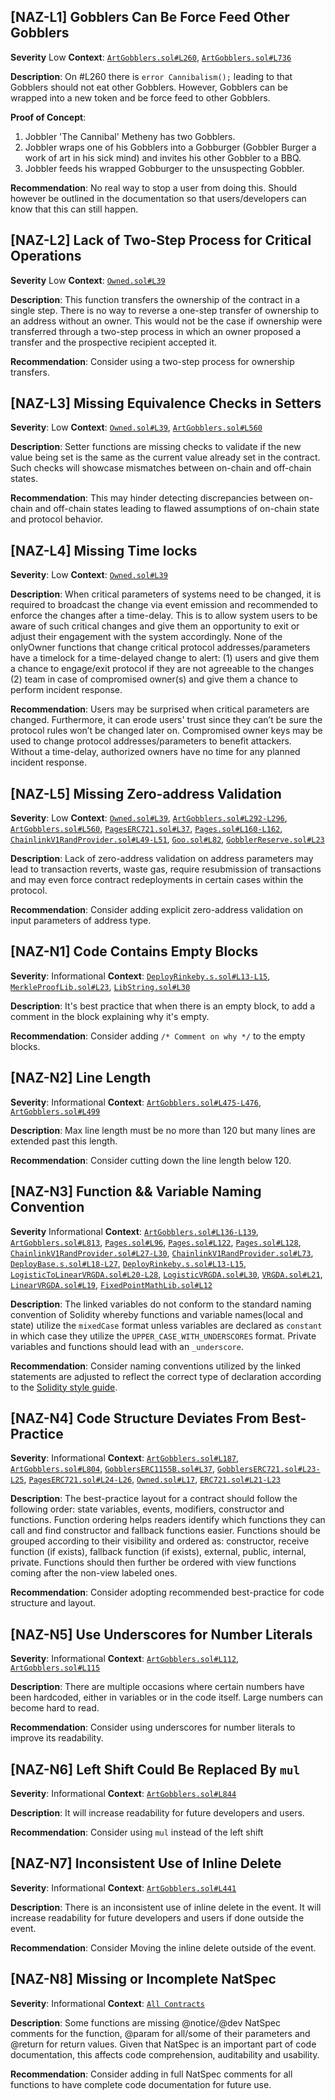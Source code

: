 ## [NAZ-L1] Gobblers Can Be Force Feed Other Gobblers
**Severity** Low
**Context**: [`ArtGobblers.sol#L260`](https://github.com/code-423n4/2022-09-artgobblers/blob/main/src/ArtGobblers.sol#L260), [`ArtGobblers.sol#L736`](https://github.com/code-423n4/2022-09-artgobblers/blob/main/src/ArtGobblers.sol#L736)

**Description**:
On #L260 there is `error Cannibalism();` leading to that Gobblers should not eat other Gobblers. However, Gobblers can be wrapped into a new token and be force feed to other Gobblers.

**Proof of Concept**:
1. Jobbler 'The Cannibal' Metheny has two Gobblers.
2. Jobbler wraps one of his Gobblers into a Gobburger (Gobbler Burger a work of art in his sick mind) and invites his other Gobbler to a BBQ.
3. Jobbler feeds his wrapped Gobburger to the unsuspecting Gobbler.

**Recommendation**:
No real way to stop a user from doing this. Should however be outlined in the documentation so that users/developers can know that this can still happen.


## [NAZ-L2] Lack of Two-Step Process for Critical Operations
**Severity** Low
**Context**: [`Owned.sol#L39`](https://github.com/transmissions11/solmate/blob/bff24e835192470ed38bf15dbed6084c2d723ace/src/auth/Owned.sol#L39)

**Description**:
This function transfers the ownership of the contract in a single step. There is no way to reverse a one-step transfer of ownership to an address without an owner. This would not be the case if ownership were transferred through a two-step process in which an owner proposed a transfer and the prospective recipient accepted it.

**Recommendation**:
Consider using a two-step process for ownership transfers. 


## [NAZ-L3] Missing Equivalence Checks in Setters
**Severity**: Low
**Context**: [`Owned.sol#L39`](https://github.com/transmissions11/solmate/blob/bff24e835192470ed38bf15dbed6084c2d723ace/src/auth/Owned.sol#L39), [`ArtGobblers.sol#L560`](https://github.com/code-423n4/2022-09-artgobblers/blob/main/src/ArtGobblers.sol#L560)

**Description**:
Setter functions are missing checks to validate if the new value being set is the same as the current value already set in the contract. Such checks will showcase mismatches between on-chain and off-chain states.

**Recommendation**:
This may hinder detecting discrepancies between on-chain and off-chain states leading to flawed assumptions of on-chain state and protocol behavior.


## [NAZ-L4] Missing Time locks
**Severity**: Low 
**Context**: [`Owned.sol#L39`](https://github.com/transmissions11/solmate/blob/bff24e835192470ed38bf15dbed6084c2d723ace/src/auth/Owned.sol#L39) 

**Description**:
When critical parameters of systems need to be changed, it is required to broadcast the change via event emission and recommended to enforce the changes after a time-delay. This is to allow system users to be aware of such critical changes and give them an opportunity to exit or adjust their engagement with the system accordingly. None of the onlyOwner functions that change critical protocol addresses/parameters have a timelock for a time-delayed change to alert: (1) users and give them a chance to engage/exit protocol if they are not agreeable to the changes (2) team in case of compromised owner(s) and give them a chance to perform incident response.

**Recommendation**:
Users may be surprised when critical parameters are changed. Furthermore, it can erode users' trust since they can’t be sure the protocol rules won’t be changed later on. Compromised owner keys may be used to change protocol addresses/parameters to benefit attackers. Without a time-delay, authorized owners have no time for any planned incident response.


## [NAZ-L5] Missing Zero-address Validation
**Severity**: Low
**Context**: [`Owned.sol#L39`](https://github.com/transmissions11/solmate/blob/bff24e835192470ed38bf15dbed6084c2d723ace/src/auth/Owned.sol#L39), [`ArtGobblers.sol#L292-L296`](https://github.com/code-423n4/2022-09-artgobblers/blob/main/src/ArtGobblers.sol#L292-L296), [`ArtGobblers.sol#L560`](https://github.com/code-423n4/2022-09-artgobblers/blob/main/src/ArtGobblers.sol#L560), [`PagesERC721.sol#L37`](https://github.com/code-423n4/2022-09-artgobblers/blob/main/src/utils/token/PagesERC721.sol#L37), [`Pages.sol#L160-L162`](https://github.com/code-423n4/2022-09-artgobblers/blob/main/src/Pages.sol#L160-L162), [`ChainlinkV1RandProvider.sol#L49-L51`](https://github.com/code-423n4/2022-09-artgobblers/blob/main/src/utils/rand/ChainlinkV1RandProvider.sol#L49-L51), [`Goo.sol#L82`](https://github.com/code-423n4/2022-09-artgobblers/blob/main/src/Goo.sol#L82), [`GobblerReserve.sol#L23`](https://github.com/code-423n4/2022-09-artgobblers/blob/main/src/utils/GobblerReserve.sol#L23)

**Description**:
Lack of zero-address validation on address parameters may lead to transaction reverts, waste gas, require resubmission of transactions and may even force contract redeployments in certain cases within the protocol.

**Recommendation**:
Consider adding explicit zero-address validation on input parameters of address type.


## [NAZ-N1] Code Contains Empty Blocks
**Severity**: Informational
**Context**: [`DeployRinkeby.s.sol#L13-L15`](https://github.com/code-423n4/2022-09-artgobblers/blob/main/script/deploy/DeployRinkeby.s.sol#L13-L15), [`MerkleProofLib.sol#L23`](https://github.com/transmissions11/solmate/blob/bff24e835192470ed38bf15dbed6084c2d723ace/src/utils/MerkleProofLib.sol#L23), [`LibString.sol#L30`](https://github.com/transmissions11/solmate/blob/bff24e835192470ed38bf15dbed6084c2d723ace/src/utils/LibString.sol#L30)

**Description**:
It's best practice that when there is an empty block, to add a comment in the block explaining why it's empty.

**Recommendation**:
Consider adding `/* Comment on why */` to the empty blocks.


## [NAZ-N2] Line Length
**Severity**: Informational
**Context**: [`ArtGobblers.sol#L475-L476`](https://github.com/code-423n4/2022-09-artgobblers/blob/main/src/ArtGobblers.sol#L475-L476), [`ArtGobblers.sol#L499`](https://github.com/code-423n4/2022-09-artgobblers/blob/main/src/ArtGobblers.sol#L499)

**Description**:
Max line length must be no more than 120 but many lines are extended past this length.

**Recommendation**:
Consider cutting down the line length below 120.


## [NAZ-N3] Function && Variable Naming Convention
**Severity** Informational
**Context**: [`ArtGobblers.sol#L136-L139`](https://github.com/code-423n4/2022-09-artgobblers/blob/main/src/ArtGobblers.sol#L136-L139), [`ArtGobblers.sol#L813`](https://github.com/code-423n4/2022-09-artgobblers/blob/main/src/ArtGobblers.sol#L813), [`Pages.sol#L96`](https://github.com/code-423n4/2022-09-artgobblers/blob/main/src/Pages.sol#L96), [`Pages.sol#L122`](https://github.com/code-423n4/2022-09-artgobblers/blob/main/src/Pages.sol#L122), [`Pages.sol#L128`](https://github.com/code-423n4/2022-09-artgobblers/blob/main/src/Pages.sol#L128), [`ChainlinkV1RandProvider.sol#L27-L30`](https://github.com/code-423n4/2022-09-artgobblers/blob/main/src/utils/rand/ChainlinkV1RandProvider.sol#L27-L30), [`ChainlinkV1RandProvider.sol#L73`](https://github.com/code-423n4/2022-09-artgobblers/blob/main/src/utils/rand/ChainlinkV1RandProvider.sol#L73), [`DeployBase.s.sol#L18-L27`](https://github.com/code-423n4/2022-09-artgobblers/blob/main/script/deploy/DeployBase.s.sol#L18-L27), [`DeployRinkeby.s.sol#L13-L15`](https://github.com/code-423n4/2022-09-artgobblers/blob/main/script/deploy/DeployRinkeby.s.sol#L13-L15), [`LogisticToLinearVRGDA.sol#L20-L28`](https://github.com/transmissions11/VRGDAs/blob/f4dec0611641e344339b2c78e5f733bba3b532e0/src/LogisticToLinearVRGDA.sol#L20-L28), [`LogisticVRGDA.sol#L30`](https://github.com/transmissions11/VRGDAs/blob/f4dec0611641e344339b2c78e5f733bba3b532e0/src/LogisticVRGDA.sol#L30), [`VRGDA.sol#L21`](https://github.com/transmissions11/VRGDAs/blob/f4dec0611641e344339b2c78e5f733bba3b532e0/src/VRGDA.sol#l21), [`LinearVRGDA.sol#L19`](https://github.com/transmissions11/VRGDAs/blob/f4dec0611641e344339b2c78e5f733bba3b532e0/src/LinearVRGDA.sol#L19), [`FixedPointMathLib.sol#L12`](https://github.com/transmissions11/solmate/blob/bff24e835192470ed38bf15dbed6084c2d723ace/src/utils/FixedPointMathLib.sol#L12)

**Description**:
The linked variables do not conform to the standard naming convention of Solidity whereby functions and variable names(local and state) utilize the `mixedCase` format unless variables are declared as `constant` in which case they utilize the `UPPER_CASE_WITH_UNDERSCORES` format. Private variables and functions should lead with an `_underscore`.

**Recommendation**:
Consider naming conventions utilized by the linked statements are adjusted to reflect the correct type of declaration according to the [Solidity style guide](https://docs.soliditylang.org/en/latest/style-guide.html). 


## [NAZ-N4] Code Structure Deviates From Best-Practice
**Severity**: Informational
**Context**: [`ArtGobblers.sol#L187`](https://github.com/code-423n4/2022-09-artgobblers/blob/main/src/ArtGobblers.sol#L187), [`ArtGobblers.sol#L804`](https://github.com/code-423n4/2022-09-artgobblers/blob/main/src/ArtGobblers.sol#L804), [`GobblersERC1155B.sol#L37`](https://github.com/code-423n4/2022-09-artgobblers/blob/main/src/utils/token/GobblersERC1155B.sol#L37), [`GobblersERC721.sol#L23-L25`](https://github.com/code-423n4/2022-09-artgobblers/blob/main/src/utils/token/GobblersERC721.sol#L23-L25), [`PagesERC721.sol#L24-L26`](https://github.com/code-423n4/2022-09-artgobblers/blob/main/src/utils/token/PagesERC721.sol#L24-L26), [`Owned.sol#L17`](https://github.com/transmissions11/solmate/blob/bff24e835192470ed38bf15dbed6084c2d723ace/src/auth/Owned.sol#L17), [`ERC721.sol#L21-L23`](https://github.com/transmissions11/solmate/blob/bff24e835192470ed38bf15dbed6084c2d723ace/src/tokens/ERC721.sol#L21-L23)

**Description**:
The best-practice layout for a contract should follow the following order: state variables, events, modifiers, constructor and functions. Function ordering helps readers identify which functions they can call and find constructor and fallback functions easier.  Functions should be grouped according to their visibility and ordered as: constructor, receive function (if exists), fallback function (if exists), external, public, internal, private. Functions should then further be ordered with view functions coming after the non-view labeled ones.

**Recommendation**:
Consider adopting recommended best-practice for code structure and layout.


## [NAZ-N5] Use Underscores for Number Literals
**Severity**: Informational
**Context**: [`ArtGobblers.sol#L112`](https://github.com/code-423n4/2022-09-artgobblers/blob/main/src/ArtGobblers.sol#L112), [`ArtGobblers.sol#L115`](https://github.com/code-423n4/2022-09-artgobblers/blob/main/src/ArtGobblers.sol#L115)

**Description**:
There are multiple occasions where certain numbers have been hardcoded, either in variables or in the code itself. Large numbers can become hard to read.

**Recommendation**:
Consider using underscores for number literals to improve its readability.


## [NAZ-N6] Left Shift Could Be Replaced By `mul`
**Severity**: Informational
**Context**: [`ArtGobblers.sol#L844`](https://github.com/code-423n4/2022-09-artgobblers/blob/main/src/ArtGobblers.sol#L844)

**Description**:
It will increase readability for future developers and users.

**Recommendation**:
Consider using `mul` instead of the left shift


## [NAZ-N7] Inconsistent Use of Inline Delete
**Severity**: Informational
**Context**: [`ArtGobblers.sol#L441`](https://github.com/code-423n4/2022-09-artgobblers/blob/main/src/ArtGobblers.sol#L441)

**Description**:
There is an inconsistent use of inline delete in the event. It will increase readability for future developers and users if done outside the event.

**Recommendation**:
Consider Moving the inline delete outside of the event.


## [NAZ-N8] Missing or Incomplete NatSpec
**Severity**: Informational
**Context**: [`All Contracts`](https://github.com/code-423n4/2022-09-artgobblers)

**Description**:
Some functions are missing @notice/@dev NatSpec comments for the function, @param for all/some of their parameters and @return for return values. Given that NatSpec is an important part of code documentation, this affects code comprehension, auditability and usability.

**Recommendation**:
Consider adding in full NatSpec comments for all functions to have complete code documentation for future use.
